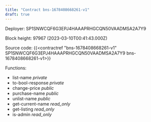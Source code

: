 ```yaml
---
title: "Contract bns-1678408668261-v1"
draft: true
---
```

Deployer: SP1SNWCQF6G3EPJ4HAAAPRHGCQN50VAADMSA2A7Y9


 



Block height: 97967 (2023-03-10T00:41:43.000Z)

Source code: {{<contractref "bns-1678408668261-v1" SP1SNWCQF6G3EPJ4HAAAPRHGCQN50VAADMSA2A7Y9 bns-1678408668261-v1>}}

Functions:

* list-name _private_
* to-bool-response _private_
* change-price _public_
* purchase-name _public_
* unlist-name _public_
* get-current-name _read_only_
* get-listing _read_only_
* is-admin _read_only_
